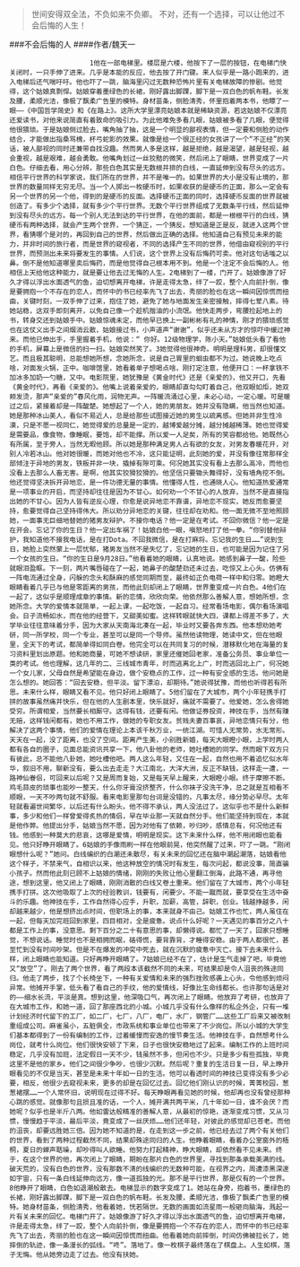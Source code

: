 > 世间安得双全法，不负如来不负卿。 不对，还有一个选择，可以让他过不会后悔的人生！

###不会后悔的人
####作者/魏天一

						1他在一部电梯里。楼层是六楼，他按下了一层的按钮，在电梯门快关闭时，一只手伸了进来。几乎是本能的反应，他去按了开门键。来人似乎是一路小跑来的，进入电梯后还气喘吁吁。他也吓了一跳，脑海里闪过无数种恐怖片里有关电梯故障的惨剧。他觉得，这个姑娘真剽悍。姑娘穿着墨绿色的长裙，刚好露出脚踝，脚下是一双白色的帆布鞋。长发及腰，柔顺光洁，像极了飘柔广告里的模特。身材苗条，侧脸清秀，怀里抱着两本书，他瞟了一眼——《中国哲学简史》和《在路上》。这所大学里漂亮姑娘本就是稀缺资源，若这姑娘不仅漂亮还爱读书，对他来说简直有着致命的吸引力。为此他难免多看几眼，姑娘被多看了几眼，便觉得他很猥琐。于是姑娘侧过脸去，嘴角抽了抽，这是一个明显的鄙视表情，但一定要和侧脸的动作结合，才能做出指桑骂槐，杯弓蛇影的效果。就像是给一个很正经的女孩讲了一个“不正经”的笑话，被人鄙视的同时还兼带自找没趣。然而男人多是这样，越是拒绝，越是渴望，越是轻视，越会重视，越是艰难，越会勇敢。他嘴角划过一丝狡黠的微笑，然后闭上了眼睛，世界变成了一片白色。仔细去看，用心分辨，那些白色其实是无数根并排的白线，一直延伸到没有尽头的远方。相信平行世界的科学家说，我们所在的世界，并不是唯一的。如果世界的大小是没有止境的，那世界的数量同样无穷无尽。当一个人掷出一枚硬币时，如果收获的是硬币的正面，那么一定会有另一个世界的另一个他，得到的是硬币的反面。选择硬币正面的同时，选择硬币反面的世界就被创造了。有多少个选择，就有多少个平行世界。无数个平行世界组成了无数条平行线，然后延伸到没有尽头的远方。每一个别人无法到达的平行世界，在他的面前，都是一根根平行的白线，猜硬币有两种选择，就会产生两个世界，一个猜正，一个猜反。想知道是正是反，就进入这两个世界，看猜哪个是对的，再回到自己的世界，然后做出正确的选择。他知道自己有预见未来的能力，并非时间的旅行者，而是世界的窥视者，不同的选择产生不同的世界，他借由窥视别的平行世界，而预测出未来将要发生的事情。人们说，这个世界上没有后悔药可卖。他对这句话嗤之以鼻。倒不是他知道哪里卖后悔药，而是他觉得自己根本用不到。他是一个注定不会后悔的人。他相信上天给他这种能力，就是要让他去过无悔的人生。2电梯到了一楼，门开了。姑娘像游了好久才得以浮出水面透气的鱼，迫切想离开电梯，许是走得太急，绊了一跤，整个人向前扑倒，像是要拥抱一个不存在的恋人，而怀中的书已经率先飞了出去，秀丽的脸也在这一瞬间因惊慌而扭曲，关键时刻，一双手伸了过来，抱住了她，避免了她与地面发生亲密接触，摔得七荤八素。待她站稳，这双手即刻离开，以免自己像一个趁机揩油的小流氓。他快走两步，弯腰捡起地上的书，转身交还到姑娘手中。姑娘惊魂未定，而他早已换上一副彬彬有礼的神情，刚才的猥琐感觉也在这仗义出手之间烟消云散，姑娘接过书，小声道声“谢谢”，似乎还未从方才的惊吓中缓过神来。而他已伸出手，手里握着手机，他说：“ 你好。12级物理学，陈小天。”姑娘低头看了看他的手机，屏幕上是微信的扫一扫。姑娘突然笑了。3她觉得他很神奇。明明是理科男，却很懂文艺。而且极其聪明，总能想她所想，念她所念，说是自己胃里的蛔虫都不为过。她说晚上吃点啥，对面发火锅，正中。咖啡馆里，她看着单子想喝点啥，刚打定注意，他便开口：一杯拿铁不加冰多加奶一勺糖，又中。电影院里，她犹豫是《黄金时代》还是《亲爱的》，他又开口，先看《黄金时代》，再看《亲爱的》。他嘴上说着亲爱的，眼睛却直勾勾盯着自己，他双眼如炬，她双颊发烫，那声“亲爱的”春风化雨，润物无声。一阵暖流涌过心里，未必心动，一定心暖。可是暖过之后，紧接着却是一阵酸楚。她想起了一个人，她的男朋友。她并没有隐瞒，他当然也知道。她是那种冰山美人，看似不易近人，总是给那些试图接近她的男生以疏离感。但她并非生性冷漠，只是不愿一视同仁，她觉得爱的总量是一定的，越博爱越分摊，越分摊越稀薄。她也觉得爱是需要品，像食物，像睡眠，要饱，却不能撑。所以爱一人足矣，所有的笑容都给他。她既然心有所属，至于旁人，当然无暇他顾。所以她是那种满足男人占有欲的女友，对男友春暖花开，对别人冷若冰山。他对她很暖，而她对他也不冷，这只能证明，此刻她的爱，并没有像往常那样全部倾注于异地的男友，铁板并非一块，撬掉有隙可乘。何况她其实没有看上去那么高冷，而他也没看上去那么人畜无害。是啊，他其实狡猾狡猾的。他坚信只要锄头舞得好，没有墙角挖不倒。他还觉得坚决拆开异地恋，是一件功德无量的事情。他懂得人性，也通晓人心。他知道热爱通常是一项事业的开启，而坚持却往往是因为不甘心。如何劝一个不甘心的人放弃，当然不是直接指出她的不甘心。因为人皆有逆反心理，你愈是说异地恋不靠谱，异地恋不现实，她反而愈要坚持，愈要觉得自己坚持得伟大。所以劝分异地恋的关键，往往却在劝和。他一面无微不至地照顾她，一面事无巨细地替她的猪男友辩护。不接你电话？他一定是在考试。不回你微信？他一定是在开会。忘记了你的生日？他一定出车祸了！姑娘白他一眼，嗔怒地打了他一拳。“你别替他辩护，我知道他不接我电话，是在打Dota。不回我微信，是在打麻将。忘记我的生日……”说到生日，她脸上突然蒙上一层忧郁，猪男友当然不是失忆了，忘记她的生日，也可能是因为记住了另一个女孩的生日。“你的生日是9月28日。”他看着她的眼睛，认真地说。她感到鼻子一酸，险些就眼泪盈眶。下一刻，两片嘴唇碰在了一起，她鼻子的酸楚劲还未过去，吃惊又上心头。仿佛有一阵电流通过全身，闪躲的念头和酥麻的感觉同期而至，最终如正负电荷一样中和归零。她瞪大眼睛看着几乎已与他是零距离的男孩，而他此刻却闭上了眼睛，世界重变成一片白色。4他们在一起了，这似乎是顺理成章的事情。新的恋情，欣欣向荣。他依然那么善解人意，想她所想，念她所念。大学的爱情本就简单，一起上课，一起吃饭，一起自习。经常看场电影，偶尔看场演唱会。日子流畅如水，而在他的经营下，又甜美如蜜。这样转眼就快大四，课都上得差不多了，大学毕业往往意味着分手，因为大家从天南海北凑在一起，毕业时又要各奔东西。他本想劝她考研，同一所学校，同一个专业，甚至可以是同一个导师。虽然他读物理，她读中文，但在他眼里，全天下的考试，都简单得如同白卷。他完全可以在共同复习的时候，潜移默化地在海量的复习资料里划出原题。他和她商量，可她不想读研，家里还催她回老家，准备公务员、事业单位一类的考试。他也理解，这几年的二、三线城市青年，时而逃离北上广，时而逃回北上广，何况她一个女儿家，父母自然是希望能在身边，做个安稳点的工作，过一种有安全感的生活。他问她是怎么想的。她回答：“回去安稳，但平淡。留下漂泊，却期待。”她说得犹豫，而他也听得若有所思。未来什么样，眼睛又看不见。他只好闭上眼睛了。5他们留在了大城市，两个小年轻携手打拼的故事虽然痛并快乐，但在他的人生剧本里，快乐就好，痛就不需要了。他爱她，怎么舍得她受穷。所谓相爱，当然要长相厮守。这得有钱，还要有闲。他做证券投资，神技在手，当然有赚无赔，这样钱闲都有，她也不用工作，做她的专职女友。贫贱夫妻百事哀，异地恋情只有分，他解决了这两个事情，他们的爱情在理论上本该千秋万业，一统江湖。可惜人无常势，水无常形。天天在一起，没了距离，也没了空间。距离产生美，小别胜新婚，每天大眼瞪小眼，上学时两人都有各自的圈子，见面总能资讯共享一下，他八卦他的老师，她吐槽她的同学。然而眼下双方只有彼此，总不能他八卦她，她吐槽他吧。两人这么年轻，又住在一起，自然也用不着追忆似水年华，叙旧不用，聊新没有，要么出去走走？大江南北，大洋大洲，反正不缺钱，这样走一遭，一路神仙眷侣，可回来以后呢？又是周而复始，又是每天早上醒来，大眼瞪小眼。终于摩擦不断。鸡毛蒜皮的琐事也能吵一整天，什么你牙膏没挤整齐，什么你袜子没洗干净，总之就是互相看不顺眼，一天不吵两句就不舒服。看来电影里那句台词是没错的，凡事太尽，缘分势必早尽。太年轻就看遍世间繁华，以后还有什么盼头。他不得不承认，两人没法过了。这似乎也不是什么新鲜事，多少和他们一样曾爱得炙热的情侣，早在毕业那一天就自然分手。他们能坚持到现在，本就是他作弊。他提出分手，姑娘当然不愿，因为对他有了依赖，吵归吵，感情总有，何况他还有钱。他感到一种莫大的悲哀，这哪是爱情，明明是现实。这下未来什么样，他不用闭眼也能看见。他只好睁开眼睛了。6姑娘的手像雨刷一样在他眼前晃，他突然醒了过来，吓了一跳。“刚闭眼想什么呢？”她问。白线编织的白潮还未散尽，有关未来的回忆还在脑中潮起潮落，姑娘看他这个样子，不禁来气，自相识以来，他这种放空的情况时有发生，每次问起，都说没事，简直骗小孩子。然而他此刻已顾不上姑娘的情绪，刚刚的失败让他心里翻江倒海，此路不通，再寻他途，想到这里，他又闭上了眼睛，刚刚消散的白线又卷土重来。他们留在了大城市，两个小年轻携手打拼。这次他吸取了上次的经验教训，钱要有，闲要少。不能一蹴而就，要享受在生活中奋斗的乐趣。他神技在手，工作自然得心应手，升职，加薪，高管，辞职，创业。钱越挣越多，闲却越来越少，他是想挤出点时间，但职场上的事，本来就身不由己。姑娘工作也忙，两人虽住在一起，但每天加完班回到家里，四目相对，全是疲惫。说点什么好呢？一天遇见的事百分之八十都是工作上的事，没意思。剩下百分之二十有意思的事，却懒得说。都忙了一天了，回家只想睡觉，不想说话。睡觉时也不是相拥而眠，硌得慌，要背靠背，才睡得安稳。由于两人都很忙，甚至忙到没有时间吵架。但是不在爆发的冲突中死去，就在沉默的疲惫中灭亡。接下去未来什么样，闭上眼睛也能知道。只好再睁开眼睛了。7姑娘已经不在了，估计是生气走掉了吧，毕竟他又“放空”了。刚去了两个世界，看了两段本该截然不同的未来，可结果却是令人沮丧的殊途同归。他走了两步，找了个长椅坐下，一种有关爱情和未来的强烈挫败感袭上心头，令他感到烦闷异常。他摊开手掌，低头看了看自己的手纹，他的爱情线，好像比生命线都长。也许那句话是对的——细水长流，平淡是真。想到这里，他深吸口气，再次闭上了眼睛。他放弃了考研，也放弃了在大城市工作，和她一道，回了那座西北的小城。小城几乎没有什么像样的私企外企，只有一堆计划经济时代留下的工厂，如二厂，七厂，八厂，电厂，水厂，钢管厂……这些工厂后来又被改制重组成公司。麻雀虽小，五脏俱全，市政系统和事业单位也带来了不少岗位。所以小城的大学生们基本都得到了一份有编制的工作，过着缓慢而安逸的慢节奏生活。他神技在手，自然想考什么岗位，就考什么岗位。他们很快安顿了下来，日子也很快安稳地过了起来。编制工作的上班时间稳定，几乎没有加班，法定假日一天不少，钱虽然不多，但闲也不少。只是多少有些孤独，毕竟这里不是他的家乡。他们之间很少争吵，也很少沉默。然后呢？重复的生活日复一日，早上睁开眼看见的不仅是当天，甚至是未来十年如一日的生活。他可以看透时间的神技已变得没有多少必要，相反，他很少去窥视未来，更多的却是在回忆过去。回忆他们刚认识的时候，菁菁校园，葱葱裙摆……一个人常怀旧，说明现在过得不好。每天睁眼再看见她的时候，他却再也没有曾经那种心跳的感觉。就像那句且损且准的话，一个人，摊开满共两平米，几十年如一日，谁不会厌？而她呢？似乎也是半斤八两。他如雷达般精准的善解人意，从最初的惊艳，逐渐变成习惯，又从习惯，慢慢趋于平淡，最后平淡，竟变成了一丝厌烦……他们还年轻，对彼此的感觉却已苍老。而他的沮丧，却要远胜她三倍。因为她不知道的是，在走到这一步之前，他已经去过了两个有关他们的世界，看到了两种过程截然不同，结果却殊途同归的人生。他睁着眼睛，看着办公室窗外的梧桐，夏日的蝉声聒噪，却吵得叫人欲睡。他努力打起精神，睁大眼睛，却依然看不见未来。终于，在这个世界的他，再次闭上了眼睛，期盼在那片白色的世界里，寻找到那条承载美满的线。破天荒的，没有白色的世界，没有那数不清的线编织的无数种可能，在视界之内，周遭漆黑深邃如宇宙，只有一条白线延伸向远方，像一道孤独的光。那不是平行世界，那是仅有的一个世界。8他睁开了眼睛，白色如退潮般散去。电梯显示的数字变成了1。她站在身旁，抱着书，墨绿色的长裙，刚好露出脚踝，脚下是一双白色的帆布鞋。长发及腰，柔顺光洁，像极了飘柔广告里的模特。她身材苗条，侧脸清秀，他看着她，恍若隔世。无数的画面如流星雨一般砸向脑海，溅起一片有关未来的回忆。电梯门开了。姑娘像游了好久才得以浮出水面透气的鱼，迫切想离开电梯，许是走得太急，绊了一跤，整个人向前扑倒，像是要拥抱一个不存在的恋人，而怀中的书已经率先飞了出去，秀丽的脸也在这一瞬间因惊慌而扭曲。他看着她向前摔倒，时间仿佛被拉长了，她摔倒的轨迹，像一条漫长的弧线。“咚”。落地了。像一枚棋子最终落在了棋盘上。人生如棋，落子无悔。他从她旁边走了过去。他没有扶她。			  		
